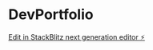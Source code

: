 # DevPortfolio

[Edit in StackBlitz next generation editor ⚡️](https://stackblitz.com/~/github.com/d3velopm3nt/DevPortfolio)